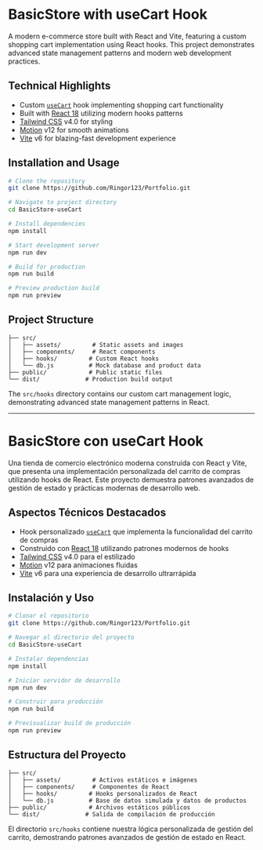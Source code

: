 # BasicStore with useCart Hook

A modern e-commerce store built with React and Vite, featuring a custom shopping cart implementation using React hooks. This project demonstrates advanced state management patterns and modern web development practices.

## Technical Highlights

- Custom [`useCart`](./src/hooks/useCart.js) hook implementing shopping cart functionality
- Built with [React 18](https://react.dev/) utilizing modern hooks patterns
- [Tailwind CSS](https://tailwindcss.com/) v4.0 for styling
- [Motion](https://motion.dev/) v12 for smooth animations
- [Vite](https://vitejs.dev/) v6 for blazing-fast development experience

## Installation and Usage

```bash
# Clone the repository
git clone https://github.com/Ringor123/Portfolio.git

# Navigate to project directory
cd BasicStore-useCart

# Install dependencies
npm install

# Start development server
npm run dev

# Build for production
npm run build

# Preview production build
npm run preview
```

## Project Structure

```
├── src/
│   ├── assets/         # Static assets and images
│   ├── components/     # React components
│   ├── hooks/         # Custom React hooks
│   └── db.js          # Mock database and product data
├── public/            # Public static files
└── dist/             # Production build output
```

The `src/hooks` directory contains our custom cart management logic, demonstrating advanced state management patterns in React.

---

# BasicStore con useCart Hook

Una tienda de comercio electrónico moderna construida con React y Vite, que presenta una implementación personalizada del carrito de compras utilizando hooks de React. Este proyecto demuestra patrones avanzados de gestión de estado y prácticas modernas de desarrollo web.

## Aspectos Técnicos Destacados

- Hook personalizado [`useCart`](./src/hooks/useCart.js) que implementa la funcionalidad del carrito de compras
- Construido con [React 18](https://react.dev/) utilizando patrones modernos de hooks
- [Tailwind CSS](https://tailwindcss.com/) v4.0 para el estilizado
- [Motion](https://motion.dev/) v12 para animaciones fluidas
- [Vite](https://vitejs.dev/) v6 para una experiencia de desarrollo ultrarrápida

## Instalación y Uso

```bash
# Clonar el repositorio
git clone https://github.com/Ringor123/Portfolio.git

# Navegar al directorio del proyecto
cd BasicStore-useCart

# Instalar dependencias
npm install

# Iniciar servidor de desarrollo
npm run dev

# Construir para producción
npm run build

# Previsualizar build de producción
npm run preview
```

## Estructura del Proyecto

```
├── src/
│   ├── assets/         # Activos estáticos e imágenes
│   ├── components/     # Componentes de React
│   ├── hooks/         # Hooks personalizados de React
│   └── db.js          # Base de datos simulada y datos de productos
├── public/            # Archivos estáticos públicos
└── dist/             # Salida de compilación de producción
```

El directorio `src/hooks` contiene nuestra lógica personalizada de gestión del carrito, demostrando patrones avanzados de gestión de estado en React.

